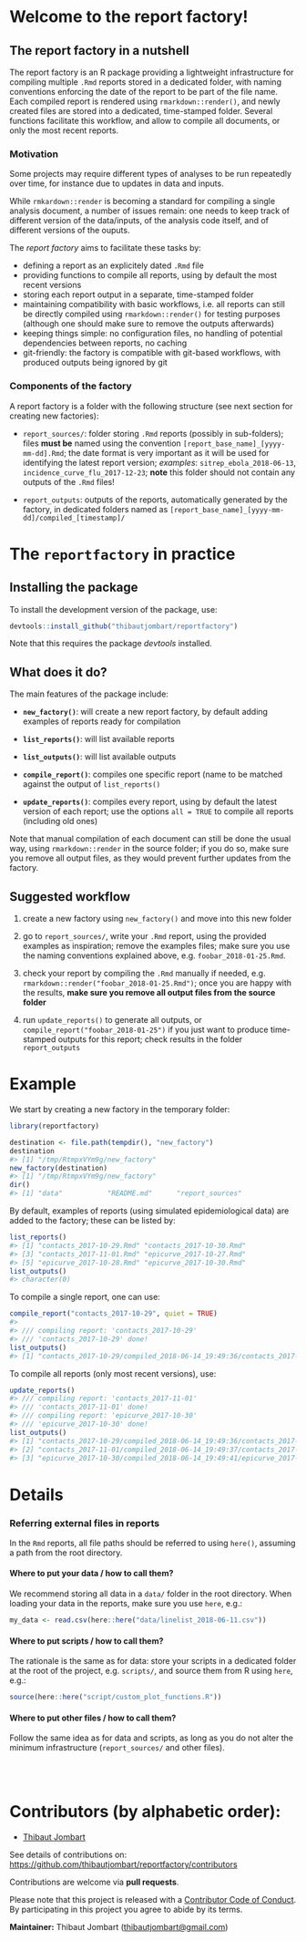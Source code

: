 


# Welcome to the report factory!

## The report factory in a nutshell 

The report factory is an R package providing a lightweight infrastructure for
compiling multiple `.Rmd` reports stored in a dedicated folder, with naming
conventions enforcing the date of the report to be part of the file name. Each
compiled report is rendered using `rmarkdown::render()`, and newly created files
are stored into a dedicated, time-stamped folder. Several functions facilitate
this workflow, and allow to compile all documents, or only the most recent
reports.


### Motivation

Some projects may require different types of analyses to be run repeatedly over
time, for instance due to updates in data and inputs. 

While `rmkardown::render` is becoming a standard for compiling a single analysis
document, a number of issues remain: one needs to keep track of different
version of the data/inputs, of the analysis code itself, and of different
versions of the ouputs.

The *report factory* aims to facilitate these tasks by:

- defining a report as an explicitely dated `.Rmd` file
- providing functions to compile all reports, using by default the most recent
  versions
- storing each report output in a separate, time-stamped folder
- maintaining compatibility with basic workflows, i.e. all reports can still be
  directly compiled using `rmarkdown::render()` for testing purposes (although
  one should make sure to remove the outputs afterwards)
- keeping things simple: no configuration files, no handling of potential
  dependencies between reports, no caching
- git-friendly: the factory is compatible with git-based workflows, with
  produced outputs being ignored by git


### Components of the factory

A report factory is a folder with the following structure (see next section for
creating new factories):

- `report_sources/`: folder storing `.Rmd` reports (possibly in sub-folders);
  files **must be** named using the convention `[report_base_name]_[yyyy-mm-dd].Rmd`; the
  date format is very important as it will be used for identifying the latest
  report version; *examples*: `sitrep_ebola_2018-06-13`,
  `incidence_curve_flu_2017-12-23`; **note** this folder should not contain any
  outputs of the `.Rmd` files!
  
- `report_outputs`: outputs of the reports, automatically generated by the
  factory, in dedicated folders named as
  `[report_base_name]_[yyyy-mm-dd]/compiled_[timestamp]/`




# The `reportfactory` in practice

## Installing the package

To install the development version of the package, use:


```r
devtools::install_github("thibautjombart/reportfactory")
```

Note that this requires the package *devtools* installed.


## What does it do?

The main features of the package include:

- **`new_factory()`**: will create a new report factory, by default adding examples
  of reports ready for compilation

- **`list_reports()`**: will list available reports

- **`list_outputs()`**: will list available outputs

- **`compile_report()`**: compiles one specific report (name to be
  matched against the output of `list_reports()`
  
- **`update_reports()`**: compiles every report, using by default the latest
  version of each report; use the options `all = TRUE` to compile all reports
  (including old ones)


Note that manual compilation of each document can still be done the usual way,
using `rmarkdown::render` in the source folder; if you do so, make sure you
remove all output files, as they would prevent further updates from the factory.


## Suggested workflow
  
1. create a new factory using `new_factory()` and move into this new folder
   
2. go to `report_sources/`, write your `.Rmd` report, using the provided
   examples as inspiration; remove the examples files; make sure you use the
   naming conventions explained above, e.g. `foobar_2018-01-25.Rmd`.

3. check your report by compiling the `.Rmd` manually if needed,
   e.g. `rmarkdown::render("foobar_2018-01-25.Rmd")`; once you are happy with the
   results, **make sure you remove all output files from the source folder**
   
4. run `update_reports()` to generate all outputs, or
   `compile_report("foobar_2018-01-25")` if you just want to produce
   time-stamped outputs for this report; check results in the folder
   `report_outputs`
   


# Example

We start by creating a new factory in the temporary folder:


```r
library(reportfactory)

destination <- file.path(tempdir(), "new_factory")
destination
#> [1] "/tmp/RtmpxVYm9g/new_factory"
new_factory(destination)
#> [1] "/tmp/RtmpxVYm9g/new_factory"
dir()
#> [1] "data"           "README.md"      "report_sources"
```

By default, examples of reports (using simulated epidemiological data) are added
to the factory; these can be listed by:


```r
list_reports()
#> [1] "contacts_2017-10-29.Rmd" "contacts_2017-10-30.Rmd"
#> [3] "contacts_2017-11-01.Rmd" "epicurve_2017-10-27.Rmd"
#> [5] "epicurve_2017-10-28.Rmd" "epicurve_2017-10-30.Rmd"
list_outputs()
#> character(0)
```

To compile a single report, one can use:


```r
compile_report("contacts_2017-10-29", quiet = TRUE)
#> 
#> /// compiling report: 'contacts_2017-10-29'
#> /// 'contacts_2017-10-29' done!
list_outputs()
#> [1] "contacts_2017-10-29/compiled_2018-06-14_19:49:36/contacts_2017-10-29.html"
```

To compile all reports (only most recent versions), use:


```r
update_reports()
#> /// compiling report: 'contacts_2017-11-01'
#> /// 'contacts_2017-11-01' done!
#> /// compiling report: 'epicurve_2017-10-30'
#> /// 'epicurve_2017-10-30' done!
list_outputs()
#> [1] "contacts_2017-10-29/compiled_2018-06-14_19:49:36/contacts_2017-10-29.html"
#> [2] "contacts_2017-11-01/compiled_2018-06-14_19:49:37/contacts_2017-11-01.html"
#> [3] "epicurve_2017-10-30/compiled_2018-06-14_19:49:41/epicurve_2017-10-30.html"
```




# Details

### Referring external files in reports

In the `Rmd` reports, all file paths should be referred to using `here()`,
assuming a path from the root directory.

#### Where to put your data / how to call them?

We recommend storing all data in a `data/` folder in the root directory. When
loading your data in the reports, make sure you use `here`, e.g.:


```r
my_data <- read.csv(here::here("data/linelist_2018-06-11.csv"))
```

#### Where to put scripts / how to call them?

The rationale is the same as for data: store your scripts in a dedicated folder
at the root of the project, e.g. `scripts/`, and source them from R using
`here`, e.g.:


```r
source(here::here("script/custom_plot_functions.R"))
```

#### Where to put other files / how to call them?

Follow the same idea as for data and scripts, as long as you do not alter the
minimum infrastructure (`report_sources/` and other files).





<br> <br>


# Contributors (by alphabetic order):
- [Thibaut Jombart](https://github.com/thibautjombart)

See details of contributions on:
<br>
https://github.com/thibautjombart/reportfactory/contributors


Contributions are welcome via **pull requests**.

Please note that this project is released with a
[Contributor Code of Conduct](CONDUCT.md). By participating in this project you
agree to abide by its terms.

**Maintainer:** Thibaut Jombart (thibautjombart@gmail.com)

